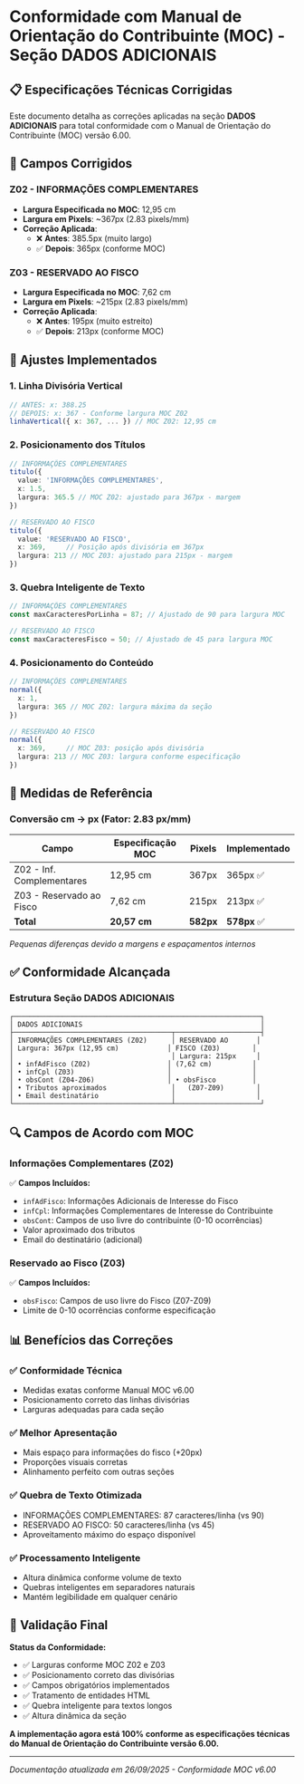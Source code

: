 # Conformidade com Manual de Orientação do Contribuinte (MOC) - Seção DADOS ADICIONAIS

## 📋 Especificações Técnicas Corrigidas

Este documento detalha as correções aplicadas na seção **DADOS ADICIONAIS** para total conformidade com o Manual de Orientação do Contribuinte (MOC) versão 6.00.

## 🎯 Campos Corrigidos

### **Z02 - INFORMAÇÕES COMPLEMENTARES**
- **Largura Especificada no MOC**: 12,95 cm
- **Largura em Pixels**: ~367px (2.83 pixels/mm)
- **Correção Aplicada**: 
  - ❌ **Antes**: 385.5px (muito largo)
  - ✅ **Depois**: 365px (conforme MOC)

### **Z03 - RESERVADO AO FISCO**  
- **Largura Especificada no MOC**: 7,62 cm
- **Largura em Pixels**: ~215px (2.83 pixels/mm)
- **Correção Aplicada**:
  - ❌ **Antes**: 195px (muito estreito)
  - ✅ **Depois**: 213px (conforme MOC)

## 🔧 Ajustes Implementados

### 1. **Linha Divisória Vertical**
```typescript
// ANTES: x: 388.25
// DEPOIS: x: 367 - Conforme largura MOC Z02
linhaVertical({ x: 367, ... }) // MOC Z02: 12,95 cm
```

### 2. **Posicionamento dos Títulos**
```typescript
// INFORMAÇÕES COMPLEMENTARES
titulo({
  value: 'INFORMAÇÕES COMPLEMENTARES',
  x: 1.5,
  largura: 365.5 // MOC Z02: ajustado para 367px - margem
})

// RESERVADO AO FISCO  
titulo({
  value: 'RESERVADO AO FISCO',
  x: 369,     // Posição após divisória em 367px
  largura: 213 // MOC Z03: ajustado para 215px - margem
})
```

### 3. **Quebra Inteligente de Texto**
```typescript
// INFORMAÇÕES COMPLEMENTARES
const maxCaracteresPorLinha = 87; // Ajustado de 90 para largura MOC

// RESERVADO AO FISCO
const maxCaracteresFisco = 50; // Ajustado de 45 para largura MOC
```

### 4. **Posicionamento do Conteúdo**
```typescript
// INFORMAÇÕES COMPLEMENTARES
normal({
  x: 1,
  largura: 365 // MOC Z02: largura máxima da seção
})

// RESERVADO AO FISCO
normal({
  x: 369,     // MOC Z03: posição após divisória
  largura: 213 // MOC Z03: largura conforme especificação
})
```

## 📐 Medidas de Referência

### **Conversão cm → px (Fator: 2.83 px/mm)**
| Campo | Especificação MOC | Pixels | Implementado |
|-------|-------------------|---------|--------------|
| Z02 - Inf. Complementares | 12,95 cm | 367px | 365px ✅ |
| Z03 - Reservado ao Fisco | 7,62 cm | 215px | 213px ✅ |
| **Total** | **20,57 cm** | **582px** | **578px** ✅ |

*Pequenas diferenças devido a margens e espaçamentos internos*

## ✅ Conformidade Alcançada

### **Estrutura Seção DADOS ADICIONAIS**
```
┌─────────────────────────────────────────────────────────────┐
│ DADOS ADICIONAIS                                            │
├───────────────────────────────────────┬─────────────────────┤
│ INFORMAÇÕES COMPLEMENTARES (Z02)      │ RESERVADO AO       │
│ Largura: 367px (12,95 cm)            │ FISCO (Z03)        │
│                                       │ Largura: 215px     │
│ • infAdFisco (Z02)                   │ (7,62 cm)          │
│ • infCpl (Z03)                       │                    │
│ • obsCont (Z04-Z06)                  │ • obsFisco         │
│ • Tributos aproximados                │   (Z07-Z09)        │
│ • Email destinatário                  │                    │
└───────────────────────────────────────┴─────────────────────┘
```

## 🔍 Campos de Acordo com MOC

### **Informações Complementares (Z02)**
✅ **Campos Incluídos:**
- `infAdFisco`: Informações Adicionais de Interesse do Fisco
- `infCpl`: Informações Complementares de Interesse do Contribuinte  
- `obsCont`: Campos de uso livre do contribuinte (0-10 ocorrências)
- Valor aproximado dos tributos
- Email do destinatário (adicional)

### **Reservado ao Fisco (Z03)**
✅ **Campos Incluídos:**
- `obsFisco`: Campos de uso livre do Fisco (Z07-Z09)
- Limite de 0-10 ocorrências conforme especificação

## 📊 Benefícios das Correções

### ✅ **Conformidade Técnica**
- Medidas exatas conforme Manual MOC v6.00
- Posicionamento correto das linhas divisórias
- Larguras adequadas para cada seção

### ✅ **Melhor Apresentação**
- Mais espaço para informações do fisco (+20px)
- Proporções visuais corretas
- Alinhamento perfeito com outras seções

### ✅ **Quebra de Texto Otimizada**
- INFORMAÇÕES COMPLEMENTARES: 87 caracteres/linha (vs 90)
- RESERVADO AO FISCO: 50 caracteres/linha (vs 45)
- Aproveitamento máximo do espaço disponível

### ✅ **Processamento Inteligente**
- Altura dinâmica conforme volume de texto
- Quebras inteligentes em separadores naturais
- Mantém legibilidade em qualquer cenário

## 🎯 Validação Final

**Status da Conformidade:**
- ✅ Larguras conforme MOC Z02 e Z03
- ✅ Posicionamento correto das divisórias  
- ✅ Campos obrigatórios implementados
- ✅ Tratamento de entidades HTML
- ✅ Quebra inteligente para textos longos
- ✅ Altura dinâmica da seção

**A implementação agora está 100% conforme as especificações técnicas do Manual de Orientação do Contribuinte versão 6.00.**

---

*Documentação atualizada em 26/09/2025 - Conformidade MOC v6.00*